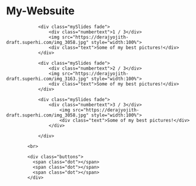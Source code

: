 # My-Websuite

   <div class="slideshow-container">

                <div class="mySlides fade">
                    <div class="numbertext">1 / 3</div>
                    <img src="https://derajyojith-draft.superhi.com/img_3058.jpg" style="width:100%">
                    <div class="text">Some of my best pictures!</div>
                </div>
            
                <div class="mySlides fade">
                    <div class="numbertext">2 / 3</div>
                    <img src="https://derajyojith-draft.superhi.com/img_3163.jpg" style="width:100%">
                    <div class="text">Some of my best pictures!</div>
                </div>
            
                <div class="mySlides fade">
                    <div class="numbertext">3 / 3</div>
                        <img src="https://derajyojith-draft.superhi.com/img_3058.jpg" style="width:100%">
                        <div class="text">Some of my best pictures!</div>
                    </div>
            
                </div>

            <br>
            
            <div class="buttons">
              <span class="dot"></span> 
              <span class="dot"></span> 
              <span class="dot"></span> 
            </div>
        